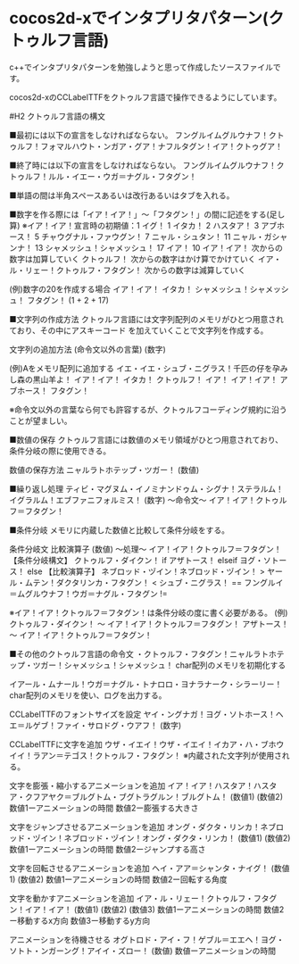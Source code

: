 cocos2d-xでインタプリタパターン(クトゥルフ言語)
======================
c++でインタプリタパターンを勉強しようと思って作成したソースファイルです。

cocos2d-xのCCLabelTTFをクトゥルフ言語で操作できるようにしています。

#H2 クトゥルフ言語の構文

■最初には以下の宣言をしなければならない。
フングルイムグルウナフ！クトゥルフ！フォマルハウト・ンガア・グア！ナフルタグン！イア！クトゥグア！

■終了時には以下の宣言をしなければならない。
フングルイムグルウナフ！クトゥルフ！ルル・イエー・ウガ＝ナグル・フタグン！

■単語の間は半角スペースあるいは改行あるいはタブを入れる。

■数字を作る際には「イア！イア！」〜「フタグン！」の間に記述をする(足し算)
※イア！イア！宣言時の初期値：1
イグ！ 1
イタカ！ 2
ハスタア！ 3
アブホース！ 5
チャウグナル・ファウグン！ 7
ニャル・シュタン！ 11 
ニャル・ガシャンナ！ 13
シャメッシュ！シャメッシュ！ 17
イア！ 10
イア！イア！ 次からの数字は加算していく
クトゥルフ！ 次からの数字はかけ算でかけていく
イア・ル・リェー！クトゥルフ・フタグン！ 次からの数字は減算していく

(例)数字の20を作成する場合
イア！イア！ イタカ！ シャメッシュ！シャメッシュ！ フタグン！
(1 + 2 + 17)

■文字列の作成方法
クトゥルフ言語には文字列配列のメモリがひとつ用意されており、その中にアスキーコード
を加えていくことで文字列を作成する。

文字列の追加方法
(命令文以外の言葉) (数字)

(例)Aをメモリ配列に追加する
イエ・イエ・シュブ・ニグラス！千匹の仔を孕みし森の黒山羊よ！ イア！イア！ イタカ！ クトゥルフ！ イア！ イア！イア！ アブホース！ フタグン！

※命令文以外の言葉なら何でも許容するが、クトゥルフコーディング規約に沿うことが望ましい。

■数値の保存
クトゥルフ言語には数値のメモリ領域がひとつ用意されており、条件分岐の際に使用できる。

数値の保存方法
ニャルラトホテップ・ツガー！ (数値)

■繰り返し処理
ティビ・マグヌム・イノミナンドゥム・シグナ！ステラルム！イグラルム！エブファニフォルミス！ (数字) 〜命令文〜 イア！イア！クトゥルフ＝フタグン！

■条件分岐
メモリに内蔵した数値と比較して条件分岐をする。

条件分岐文 比較演算子 (数値) 〜処理〜 イア！イア！クトゥルフ＝フタグン！
【条件分岐構文】
クトゥルフ・ダイクン！ if
アザトース！ elseif
ヨグ・ソトース！ else
【比較演算子】
ネブロッド・ヅイン！ネブロッド・ヅイン！ >
ヤール・ムテン！ダクタリンカ・フタグン！ <
シュブ・ニグラス！ ==
フングルイ＝ムグルウナフ！ウガ＝ナグル・フタグン !=

※イア！イア！クトゥルフ＝フタグン！は条件分岐の度に書く必要がある。
(例)
クトゥルフ・ダイクン！
〜
イア！イア！クトゥルフ＝フタグン！
アザトース！
〜
イア！イア！クトゥルフ＝フタグン！

■その他のクトゥルフ言語の命令文
・クトゥルフ・フタグン！ニャルラトホテップ・ツガー！シャメッシュ！シャメッシュ！
char配列のメモリを初期化する

イアール・ムナール！ウガ＝ナグル・トナロロ・ヨナラナーク・シラーリー！
char配列のメモリを使い、ログを出力する。

CCLabelTTFのフォントサイズを設定
ヤイ・ングナガ！ヨグ・ソトホース！ヘエ＝ルゲブ！ファイ・サロドグ・ウアフ！ (数字)

CCLabelTTFに文字を追加
ウザ・イエイ！ウザ・イエイ！イカア・ハ・ブホウイイ！ラアン＝テゴス！クトゥルフ・フタグン！
※内蔵された文字列が使用される。

文字を膨張・縮小するアニメーションを追加
イア！イア！ハスタア！ハスタア・クフアヤク＝ブルグトム・ブグトラグルン！ブルグトム！ (数値1) (数値2)
数値1ーアニメーションの時間
数値2ー膨張する大きさ

文字をジャンプさせるアニメーションを追加
オング・ダクタ・リンカ！ネブロッド・ヅイン！ネブロッド・ヅイン！オング・ダクタ・リンカ！ (数値1) (数値2)
数値1ーアニメーションの時間
数値2ージャンプする高さ

文字を回転させるアニメーションを追加
ヘイ・アア＝シャンタ・ナイグ！ (数値1) (数値2)
数値1ーアニメーションの時間
数値2ー回転する角度

文字を動かすアニメーションを追加
イア・ル・リェー！クトゥルフ・フタグン！イア！イア！ (数値1) (数値2) (数値3)
数値1ーアニメーションの時間
数値2ー移動するx方向
数値3ー移動するy方向

アニメーションを待機させる
オグトロド・アイ・フ！ゲブル＝エエヘ！ヨグ・ソトト・ンガーング！アイイ・ズロー！ (数値)
数値ーアニメーションの時間
